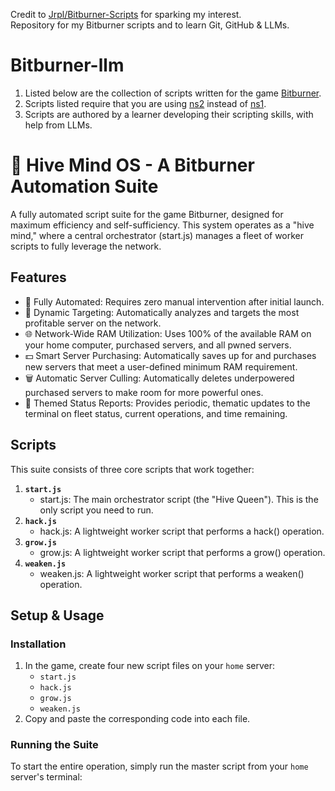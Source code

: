 Credit to [Jrpl/Bitburner-Scripts](https://github.com/Jrpl/Bitburner-Scripts) for sparking my interest.</br>
Repository for my Bitburner scripts and to learn Git, GitHub & LLMs.

# Bitburner-llm
1) Listed below are the collection of scripts written for the game [Bitburner](https://store.steampowered.com/app/1812820/Bitburner/).
2) Scripts listed require that you are using [ns2](https://bitburner.readthedocs.io/en/latest/netscript/netscriptjs.html) instead of [ns1](https://bitburner.readthedocs.io/en/latest/netscript/netscript1.html).
3) Scripts are authored by a learner developing their scripting skills, with help from LLMs.

# 🐝 Hive Mind OS - A Bitburner Automation Suite
A fully automated script suite for the game Bitburner, designed for maximum efficiency and self-sufficiency. This system operates as a "hive mind," where a central orchestrator (start.js) manages a fleet of worker scripts to fully leverage the network.

## Features
- 🤖 Fully Automated: Requires zero manual intervention after initial launch.
- 🎯 Dynamic Targeting: Automatically analyzes and targets the most profitable server on the network.
- 🌐 Network-Wide RAM Utilization: Uses 100% of the available RAM on your home computer, purchased servers, and all pwned servers.
- 💵 Smart Server Purchasing: Automatically saves up for and purchases new servers that meet a user-defined minimum RAM requirement.
- 🗑️ Automatic Server Culling: Automatically deletes underpowered purchased servers to make room for more powerful ones.
- 📡 Themed Status Reports: Provides periodic, thematic updates to the terminal on fleet status, current operations, and time remaining.

## Scripts
This suite consists of three core scripts that work together:
1.  **`start.js`**
    - start.js: The main orchestrator script (the "Hive Queen"). This is the only script you need to run.
2.  **`hack.js`**
    - hack.js: A lightweight worker script that performs a hack() operation.
3.  **`grow.js`** 
    - grow.js: A lightweight worker script that performs a grow() operation.
4.  **`weaken.js`** 
    - weaken.js: A lightweight worker script that performs a weaken() operation.

## Setup & Usage

### Installation

1.  In the game, create four new script files on your `home` server:
    - `start.js`
    - `hack.js`
    - `grow.js`
    - `weaken.js`
2.  Copy and paste the corresponding code into each file.

### Running the Suite

To start the entire operation, simply run the master script from your `home` server's terminal:
